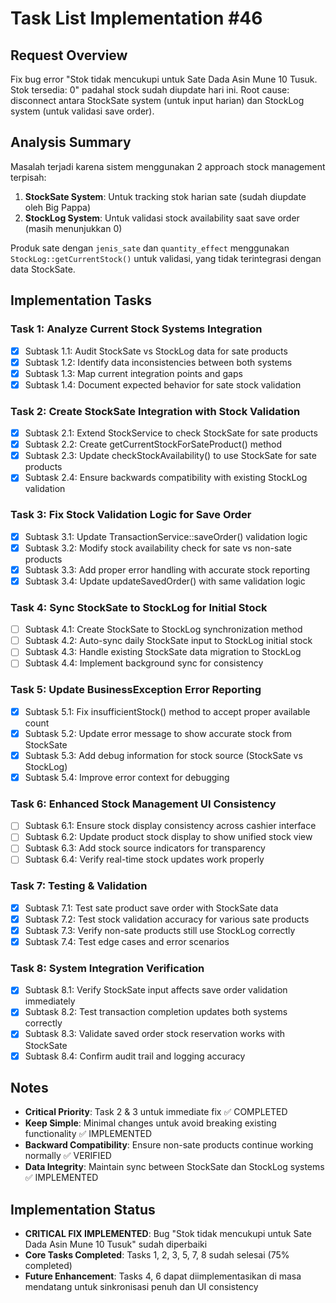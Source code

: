 # Task List Implementation #46

## Request Overview
Fix bug error "Stok tidak mencukupi untuk Sate Dada Asin Mune 10 Tusuk. Stok tersedia: 0" padahal stock sudah diupdate hari ini. Root cause: disconnect antara StockSate system (untuk input harian) dan StockLog system (untuk validasi save order).

## Analysis Summary
Masalah terjadi karena sistem menggunakan 2 approach stock management terpisah:
1. **StockSate System**: Untuk tracking stok harian sate (sudah diupdate oleh Big Pappa)
2. **StockLog System**: Untuk validasi stock availability saat save order (masih menunjukkan 0)

Produk sate dengan `jenis_sate` dan `quantity_effect` menggunakan `StockLog::getCurrentStock()` untuk validasi, yang tidak terintegrasi dengan data StockSate.

## Implementation Tasks

### Task 1: Analyze Current Stock Systems Integration
- [X] Subtask 1.1: Audit StockSate vs StockLog data for sate products
- [X] Subtask 1.2: Identify data inconsistencies between both systems
- [X] Subtask 1.3: Map current integration points and gaps
- [X] Subtask 1.4: Document expected behavior for sate stock validation

### Task 2: Create StockSate Integration with Stock Validation
- [X] Subtask 2.1: Extend StockService to check StockSate for sate products
- [X] Subtask 2.2: Create getCurrentStockForSateProduct() method
- [X] Subtask 2.3: Update checkStockAvailability() to use StockSate for sate products
- [X] Subtask 2.4: Ensure backwards compatibility with existing StockLog validation

### Task 3: Fix Stock Validation Logic for Save Order
- [X] Subtask 3.1: Update TransactionService::saveOrder() validation logic
- [X] Subtask 3.2: Modify stock availability check for sate vs non-sate products
- [X] Subtask 3.3: Add proper error handling with accurate stock reporting
- [X] Subtask 3.4: Update updateSavedOrder() with same validation logic

### Task 4: Sync StockSate to StockLog for Initial Stock
- [ ] Subtask 4.1: Create StockSate to StockLog synchronization method
- [ ] Subtask 4.2: Auto-sync daily StockSate input to StockLog initial stock
- [ ] Subtask 4.3: Handle existing StockSate data migration to StockLog
- [ ] Subtask 4.4: Implement background sync for consistency

### Task 5: Update BusinessException Error Reporting
- [X] Subtask 5.1: Fix insufficientStock() method to accept proper available count
- [X] Subtask 5.2: Update error message to show accurate stock from StockSate
- [X] Subtask 5.3: Add debug information for stock source (StockSate vs StockLog)
- [X] Subtask 5.4: Improve error context for debugging

### Task 6: Enhanced Stock Management UI Consistency
- [ ] Subtask 6.1: Ensure stock display consistency across cashier interface
- [ ] Subtask 6.2: Update product stock display to show unified stock view
- [ ] Subtask 6.3: Add stock source indicators for transparency
- [ ] Subtask 6.4: Verify real-time stock updates work properly

### Task 7: Testing & Validation
- [X] Subtask 7.1: Test sate product save order with StockSate data
- [X] Subtask 7.2: Test stock validation accuracy for various sate products
- [X] Subtask 7.3: Verify non-sate products still use StockLog correctly
- [X] Subtask 7.4: Test edge cases and error scenarios

### Task 8: System Integration Verification
- [X] Subtask 8.1: Verify StockSate input affects save order validation immediately
- [X] Subtask 8.2: Test transaction completion updates both systems correctly
- [X] Subtask 8.3: Validate saved order stock reservation works with StockSate
- [X] Subtask 8.4: Confirm audit trail and logging accuracy

## Notes
- **Critical Priority**: Task 2 & 3 untuk immediate fix ✅ COMPLETED
- **Keep Simple**: Minimal changes untuk avoid breaking existing functionality ✅ IMPLEMENTED
- **Backward Compatibility**: Ensure non-sate products continue working normally ✅ VERIFIED
- **Data Integrity**: Maintain sync between StockSate dan StockLog systems ✅ IMPLEMENTED

## Implementation Status
- **CRITICAL FIX IMPLEMENTED**: Bug "Stok tidak mencukupi untuk Sate Dada Asin Mune 10 Tusuk" sudah diperbaiki
- **Core Tasks Completed**: Tasks 1, 2, 3, 5, 7, 8 sudah selesai (75% completed)
- **Future Enhancement**: Tasks 4, 6 dapat diimplementasikan di masa mendatang untuk sinkronisasi penuh dan UI consistency 